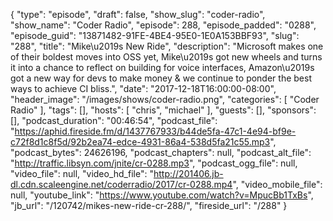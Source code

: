 {
  "type": "episode",
  "draft": false,
  "show_slug": "coder-radio",
  "show_name": "Coder Radio",
  "episode": 288,
  "episode_padded": "0288",
  "episode_guid": "13871482-91FE-4BE4-95E0-1E0A153BBF93",
  "slug": "288",
  "title": "Mike\u2019s New Ride",
  "description": "Microsoft makes one of their boldest moves into OSS yet, Mike\u2019s got new wheels and turns it into a chance to reflect on building for voice interfaces, Amazon\u2019s got a new way for devs to make money & we continue to ponder the best ways to achieve CI bliss.",
  "date": "2017-12-18T16:00:00-08:00",
  "header_image": "/images/shows/coder-radio.png",
  "categories": [
    "Coder Radio"
  ],
  "tags": [],
  "hosts": [
    "chris",
    "michael"
  ],
  "guests": [],
  "sponsors": [],
  "podcast_duration": "00:46:54",
  "podcast_file": "https://aphid.fireside.fm/d/1437767933/b44de5fa-47c1-4e94-bf9e-c72f8d1c8f5d/92b2ea74-edce-4931-86a4-538d5fa21c55.mp3",
  "podcast_bytes": 24626196,
  "podcast_chapters": null,
  "podcast_alt_file": "http://traffic.libsyn.com/jnite/cr-0288.mp3",
  "podcast_ogg_file": null,
  "video_file": null,
  "video_hd_file": "http://201406.jb-dl.cdn.scaleengine.net/coderradio/2017/cr-0288.mp4",
  "video_mobile_file": null,
  "youtube_link": "https://www.youtube.com/watch?v=MpucBb1TxBs",
  "jb_url": "/120742/mikes-new-ride-cr-288/",
  "fireside_url": "/288"
}

